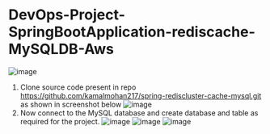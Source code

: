# DevOps-Project-SpringBootApplication-rediscache-MySQLDB-Aws
![image](https://github.com/kamalmohan217/DevOps-Project-SpringBootApplication-rediscache-MySQLDB-Aws/assets/128888356/ec8c4201-5bb5-42c7-9996-f740eed7371c)
1. Clone source code present in repo https://github.com/kamalmohan217/spring-rediscluster-cache-mysql.git as shown in screenshot below
![image](https://github.com/kamalmohan217/DevOps-Project-SpringBootApplication-rediscache-MySQLDB-Aws/assets/128888356/10bbff8d-19f1-44a5-876e-6b62b2c0a3f0)
2. Now connect to the MySQL database and create database and table as required for the project.
![image](https://github.com/kamalmohan217/DevOps-Project-SpringBootApplication-rediscache-MySQLDB-Aws/assets/128888356/c943c9b0-8b3e-4dac-bb43-cdb390da20b3)
![image](https://github.com/kamalmohan217/DevOps-Project-SpringBootApplication-rediscache-MySQLDB-Aws/assets/128888356/cdc2b46f-5324-41c1-9161-335b24bec182)
![image](https://github.com/kamalmohan217/DevOps-Project-SpringBootApplication-rediscache-MySQLDB-Aws/assets/128888356/0e776fa9-ca0c-4a5d-a898-10eb9d5925da)
